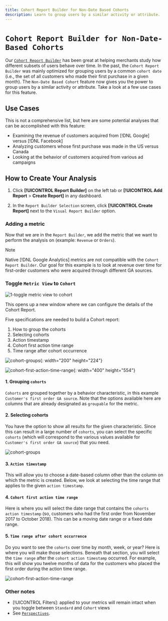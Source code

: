 ```yaml
---
title: Cohort Report Builder for Non-Date Based Cohorts
description: Learn to group users by a similar activity or attribute.
---
```

# `Cohort Report Builder for Non-Date-Based Cohorts`

Our [`Cohort Report Builder`](../dev-reports/cohort-rpt-bldr.md) has been great at helping merchants study how different subsets of users behave over time. In the past, the `Cohort Report Builder` was mainly optimized for grouping users by a common `cohort date` (i.e., the set of all customers who made their first purchase in a given month). The `Non-Date Based Cohort` feature now gives you the power to group users by a similar activity or attribute. Take a look at a few use cases for this feature.

## Use Cases

This is not a comprehensive list, but here are some potential analyses that can be accomplished with this feature:

* Examining the revenue of customers acquired from [!DNL Google] versus [!DNL Facebook]
* Analyzing customers whose first purchase was made in the US versus Canada
* Looking at the behavior of customers acquired from various ad campaigns

## How to Create Your Analysis

1. Click **[!UICONTROL Report Builder]** on the left tab or **[!UICONTROL Add Report** > **Create Report]** in any dashboard.

1. In the `Report Builder Selection` screen, click **[!UICONTROL Create Report]** next to the `Visual Report Builder` option.

### Adding a metric

Now that we are in the `Report Builder`, we add the metric that we want to perform the analysis on (example: `Revenue` or `Orders`).

>[!NOTE]
>
>Native [!DNL Google Analytics] metrics are not compatible with the `Cohort Report Builder`. Our goal for this example is to look at revenue over time for first-order customers who were acquired through different GA sources.

### Toggle `Metric View` to `Cohort`

![1-toggle metric view to cohort](../../assets/1-toggle-metric-view-to-cohort.png)

This opens up a new window where we can configure the details of the Cohort Report.

Five specifications are needed to build a Cohort report:

1. How to group the cohorts
1. Selecting cohorts
1. Action timestamp
1. Cohort first action time range
1. Time range after cohort occurrence

![cohort-groups](../../assets/2-cohort-groups.png){: width="200" height="224"}

![cohort-first-action-time-range](../../assets/3-cohort-first-action-time-range.png){: width="400" height="554"}

#### 1. Grouping `cohorts`

`Cohorts` are grouped together by a behavior characteristic, in this example `Customer's first order GA source`. Note that the options available here are columns that are already designated as `groupable` for the metric.

#### 2. Selecting cohorts

You have the option to show all results for the given characteristic. Since this can result in a large number of `cohorts`, you can select the specific `cohorts` (which will correspond to the various values available for `Customer's first order GA source`) that you need.

![cohort-groups](../../assets/4-cohort-groups.png)<!--{: width="300" height="338"}-->

#### 3. `Action timestamp`

This will allow you to choose a date-based column other than the column on which the metric is created. Below, we look at selecting the time range that applies to the given `action timestamp`.

#### 4. `Cohort first action time range`

Here is where you will select the date range that contains the `cohorts action timestamp` (so, customers who had the first order from November 2017 to October 2018). This can be a moving date range or a fixed date range.

#### 5. `Time range after cohort occurrence`

Do you want to see the `cohorts` over time by month, week, or year? Here is where you will make those selections. Beneath that section, you will select the `time range` after the `cohort action timestamp` occurred. For example, this will show you twelve months of data for the customers who placed the first order during the action time range.

![cohort-first-action-time-range](../../assets/5-cohort-first-action-time-range.png)<!--{: width="400" height="557"}-->

### Other notes

* [!UICONTROL Filters]: applied to your metrics will remain intact when you toggle between `Standard` and `Cohort` views
* See [`Perspectives`](../../data-analyst/dev-reports/cohort-rpt-bldr.md).
